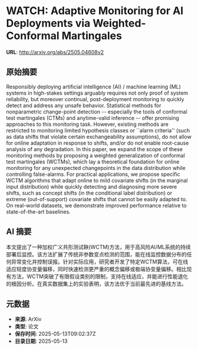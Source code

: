 # WATCH: Adaptive Monitoring for AI Deployments via Weighted-Conformal Martingales

**URL**: http://arxiv.org/abs/2505.04608v2

## 原始摘要

Responsibly deploying artificial intelligence (AI) / machine learning (ML)
systems in high-stakes settings arguably requires not only proof of system
reliability, but moreover continual, post-deployment monitoring to quickly
detect and address any unsafe behavior. Statistical methods for nonparametric
change-point detection -- especially the tools of conformal test martingales
(CTMs) and anytime-valid inference -- offer promising approaches to this
monitoring task. However, existing methods are restricted to monitoring limited
hypothesis classes or ``alarm criteria'' (such as data shifts that violate
certain exchangeability assumptions), do not allow for online adaptation in
response to shifts, and/or do not enable root-cause analysis of any
degradation. In this paper, we expand the scope of these monitoring methods by
proposing a weighted generalization of conformal test martingales (WCTMs),
which lay a theoretical foundation for online monitoring for any unexpected
changepoints in the data distribution while controlling false-alarms. For
practical applications, we propose specific WCTM algorithms that adapt online
to mild covariate shifts (in the marginal input distribution) while quickly
detecting and diagnosing more severe shifts, such as concept shifts (in the
conditional label distribution) or extreme (out-of-support) covariate shifts
that cannot be easily adapted to. On real-world datasets, we demonstrate
improved performance relative to state-of-the-art baselines.


## AI 摘要

本文提出了一种加权广义共形测试鞅(WCTM)方法，用于高风险AI/ML系统的持续部署后监控。该方法扩展了传统非参数变点检测的范围，能在线监控数据分布的任何异常变化并控制误报。针对实际应用，研究者开发了特定WCTM算法，可在线适应轻度协变量偏移，同时快速检测更严重的概念偏移或极端协变量偏移。相比现有方法，WCTM突破了有限假设类别的限制，支持在线适应，并能进行性能退化的根因分析。在真实数据集上的实验表明，该方法优于当前最先进的基线方法。

## 元数据

- **来源**: ArXiv
- **类型**: 论文
- **保存时间**: 2025-05-13T09:02:37Z
- **目录日期**: 2025-05-13
